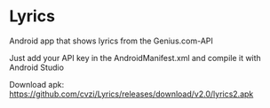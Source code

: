 # Lyrics
Android app that shows lyrics from the Genius.com-API

Just add your API key in the AndroidManifest.xml and compile it with Android Studio


Download apk: https://github.com/cvzi/Lyrics/releases/download/v2.0/lyrics2.apk
